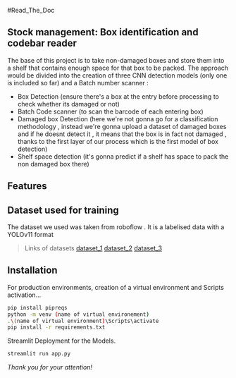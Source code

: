 #Read_The_Doc

## Stock management: Box identification and codebar reader





The base of this project is to take non-damaged boxes and store them into a shelf that contains enough space for that box to be packed.
The approach would be divided into the creation of three CNN detection models (only one is included so far) and a Batch number scanner :

- Box Detection (ensure there's a box at the entry before processing to check whether its damaged or not)
- Batch Code scanner (to scan the barcode of each entering box)
- Damaged box Detection (here we're not gonna go for a classification methodology , instead we're gonna upload a dataset of damaged boxes and if he doesnt detect it , it means that the box is in fact not damaged , thanks to the first layer of our process which is the first model of box detection)
- Shelf space detection (it's gonna predict if a shelf has space to pack the non damaged box there)

## Features

## Dataset used for training
The dataset we used was taken from roboflow . It is a labelised data with a YOLOv11 format

> Links of datasets
[dataset_1](https://universe.roboflow.com/yolov7-scbtt/box-detection-xuvru/dataset/1)
[dataset_2](https://universe.roboflow.com/ece4191-xcxot/cardboard-box-detection-mxqjh/dataset/1)
[dataset_3](https://universe.roboflow.com/yolov3tiny/box-detection-f04xv/dataset/3)



## Installation

For production environments, creation of a virtual environment and Scripts activation...

```sh
pip install pipreqs
python -m venv (name of virtual environement)
.\(name of virtual environment)\Scripts\activate
pip install -r requirements.txt
```



Streamlit Deployment for the Models.

```sh
streamlit run app.py
```



*Thank you for your attention!*
